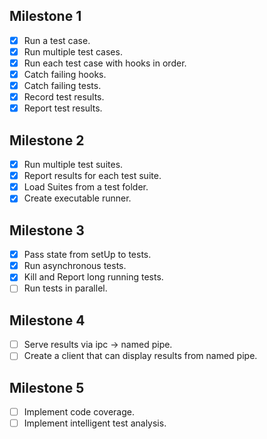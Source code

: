 ## Milestone 1

-   [x] Run a test case.
-   [x] Run multiple test cases.
-   [x] Run each test case with hooks in order.
-   [x] Catch failing hooks.
-   [x] Catch failing tests.
-   [x] Record test results.
-   [x] Report test results.

## Milestone 2

-   [x] Run multiple test suites.
-   [x] Report results for each test suite.
-   [x] Load Suites from a test folder.
-   [x] Create executable runner.

## Milestone 3

-   [x] Pass state from setUp to tests.
-   [x] Run asynchronous tests.
-   [x] Kill and Report long running tests.
-   [ ] Run tests in parallel.

## Milestone 4

-   [ ] Serve results via ipc -> named pipe.
-   [ ] Create a client that can display results from named pipe.

## Milestone 5

-   [ ] Implement code coverage.
-   [ ] Implement intelligent test analysis.
